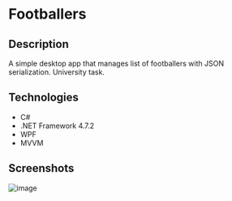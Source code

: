 # Footballers

## Description
A simple desktop app  that manages list of footballers with JSON serialization. University task.

## Technologies
- C# 
- .NET Framework 4.7.2
- WPF 
- MVVM

## Screenshots
![image](https://user-images.githubusercontent.com/45046132/154710116-051786f6-569b-452d-9d77-dde2846c0de4.png)
